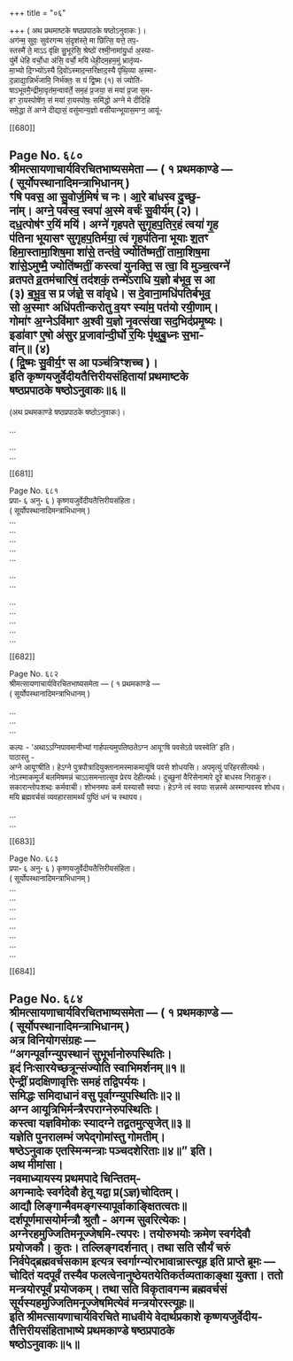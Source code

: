 +++
title = "०६"

+++
( अथ प्रथमाष्टके षष्ठप्रपाठके षष्ठोऽनुवाकः )।  
अग॑न्म॒ सुवः॒ सुव॑रगन्म सं॒दृश॑स्ते॒ मा छि॑त्सि॒ यत्ते॒ तप॒-  
स्तस्मै॑ ते॒ माऽऽ वृ॑क्षि सु॒भूर॑सि॒ श्रेष्ठो॑ रश्‍मी॒नामा॑यु॒र्धा अ॒स्या-  
यु॑र्मे धेहि वर्चो॒धा अ॑सि॒ वर्चो॒ मयि॑ धेही॒दम॒हम॒मुं भ्रातृ॑व्य-  
मा॒भ्यो दि॒ग्भ्यो॑ऽस्यै दि॒वो॑ऽस्माद॒न्तरि॑क्षाद॒स्यै पृ॑थि॒व्या अ॒स्मा-  
द॒न्नाद्या॒न्निर्भ॑जामि॒ निर्भ॑क्तः॒ स यं द्वि॒ष्मः (१) सं ज्योति॑-  
षाऽभूवमै॒न्द्रीमा॒वृत॑म॒न्वाव॑र्ते॒ सम॒हं प्र॒जया॒ सं मया॑ प्र॒जा स॒म-  
हꣳ रा॒यस्पोषे॑ण॒ सं मया॑ रा॒यस्पोषः॒ समि॑द्धो अग्ने मे दीदिहि  
समे॒द्धा ते॑ अग्ने दीद्यासं॒ वसु॑मान्य॒ज्ञो वसी॑यान्भूयास॒मग्न॒ आयू॑-

[[680]]

Page No. ६८०  
श्रीमत्सायणाचार्यविरचितभाष्यसमेता — ( १ प्रथमकाण्डे —  
( सूर्योपस्थानादिमन्त्राभिधानम् )  
ꣳषि पवस॒ आ सु॒वोर्ज॒मिषं॑ च नः। आ॒रे बा॑धस्व दु॒च्छु-  
ना॑म्। अग्ने॒ पव॑स्व॒ स्वपा॑ अ॒स्मे वर्चः॑ सु॒वीर्य॑म् (२)।  
दध॒त्पोष॑ꣳ र॒यिं मयि॑। अग्ने॑ गृहपते सुगृहप॒तिर॒हं त्वया॑ गृ॒ह  
प॑तिना भूयासꣳ सुगृहप॒तिर्मया॒ त्वं गृ॒हप॑तिना भूयाः श॒तꣳ  
हिमा॒स्तामा॒शिष॒मा शा॑से॒ तन्त॑वे॒ ज्योति॑ष्मतीं॒ तामा॒शिष॒मा  
शा॑से॒ऽमुष्मै॒ ज्योति॑ष्मतीं॒ कस्त्वा॑ युनक्ति॒ स त्वा॒ वि मुञ्च॒त्वग्ने॑  
व्रतपते व्र॒तम॑चारिषं॒ तद॑शकं॒ तन्मे॑ऽराधि य॒ज्ञो ब॑भूव॒ स आ  
(३) ब॒भू॒व॒ स प्र ज॑ज्ञे॒ स वा॑वृधे। स दे॒वाना॒मधि॑पतिर्बभूव॒  
सो अ॒स्माꣳ अधि॑पतीन्करोतु व॒यꣳ स्या॑म॒ पत॑यो रयी॒णाम्।  
गोमा॑ꣳ अ॒ग्नेऽवि॑माꣳ अ॒श्वी य॒ज्ञो नृ॒वत्स॑खा सद॒भिद॑प्रमृ॒ष्यः।  
इडा॑वाꣳ ए॒षो अ॑सुर प्र॒जावा॑न्दी॒र्घो र॒यिः पृ॑थुबु॒ध्नः स॒भा-  
वा॑न्॥ (४)  
( द्वि॒ष्मः सु॒वीर्य॒ꣳ स आ पञ्च॑त्रिꣳशच्च )।  
इति कृष्णयजुर्वेदीयतैत्तिरीयसंहितायां प्रथमाष्टके  
षष्ठप्रपाठके षष्ठोऽनुवाकः॥६॥
--------  
(अथ प्रथमकाण्डे षष्ठप्रपाठके षष्ठोऽनुवाकः)।  

...  

...  
...

[[681]]

Page No. ६८१  
प्रपा॰ ६ अनु॰ ६ ) कृष्णयजुर्वेदीयतैत्तिरीयसंहिता।  
( सूर्योपस्थानादिमन्त्राभिधानम् )  
...  
...  
...  
...   
...  

...   
...  

...  
...  
...  
...  
...  

[[682]]

Page No. ६८२  
श्रीमत्सायणाचार्यविरचितभाष्यसमेता — ( १ प्रथमकाण्डे —  
( सूर्योपस्थानादिमन्त्राभिधानम् )  

...  
...  
...  

कल्पः - ‘अथाऽऽग्निपावमानीभ्यां गार्हपत्यमुपतिष्ठतेऽग्न आयूꣳषि पवसेऽग्रे पवस्वेति’ इति।  
पाठास्तु -  
अग्ने आयूꣳषीति। हेऽग्ने पुत्रपौत्रादियुक्तानामस्माकमायूंषि पवसे शोधयसि। अपमृत्युं परिहरसीत्यर्थः। नोऽस्माकमूर्जं बलमिषमन्नं चाऽऽसमन्तात्सुव प्रेरय देहीत्यर्थः। दुच्छुनां वैरिसेनामारे दूरे बाधस्व निराकुरु। सकारान्तोपःशब्दः कर्मवाची। शोभनमपः कर्म यस्यासौ स्वपाः। हेऽग्ने त्वं स्वपाः सन्नस्मे अस्मान्पवस्व शोधय। मयि ब्रह्मवर्चसं व्यवहारसामर्थ्यं पुष्ठिं धनं च स्थापय।  


...  
...  

[[683]]

Page No. ६८३  
प्रपा॰ ६ अनु॰ ६ ) कृष्णयजुर्वेदीयतैत्तिरीयसंहिता।  
( सूर्योपस्थानादिमन्त्राभिधानम् )  
...  
...  
...  
...  
...  
...  
...  
...  

[[684]]

Page No. ६८४  
श्रीमत्सायणाचार्यविरचितभाष्यसमेता — ( १ प्रथमकाण्डे —  
( सूर्योपस्थानादिमन्त्राभिधानम् )  
अत्र विनियोगसंग्रहः —  
“अगन्पूर्वाग्न्युपस्थानं सुभूर्भानोरुपस्थितिः।  
इदं निःसारयेच्छत्रून्संज्योति स्वाभिमर्शनम्॥१॥  
ऐन्द्रीं प्रदक्षिणावृत्तिः समहं तद्विपर्ययः।  
समिद्धः समिदाधानं वसु पूर्वाग्न्युपस्थितिः॥२॥  
अग्न आयूत्रिभिर्मन्त्रैरपराग्नेरुपस्थितिः।  
कस्त्वा यज्ञविमोकः स्यादग्ने तद्व्रतमुत्सृजेत्॥३॥  
यज्ञेति पुनरालम्भं जपेद्गोमांस्तु गोमतीम्।  
षष्ठेऽनुवाक एतस्मिन्मन्त्राः पञ्चदशेरिताः॥४॥” इति।  
अथ मीमांसा।  
नवमाध्यायस्य प्रथमपादे चिन्तितम्-  
अगन्मादेः स्वर्गदेवौ हेतू यद्वा प्र(ऽज्ञ)चोदितम्।  
आद्यौ लिङ्गान्मैवमङ्गस्यापूर्वाकाङ्क्षितत्वतः॥  
दर्शपूर्णमासयोर्मन्त्रौ श्रुतौ - अगन्म सुवरित्येकः। अग्नेरहमुज्जितिमनूज्जेषमि-त्यपरः। तयोरुभयोः क्रमेण स्वर्गदेवौ प्रयोजकौ। कुतः। तल्लिङ्गदर्शनात्। तथा सति सौर्यं चरुं निर्वपेद्ब्रह्मवर्चसकाम इत्यत्र स्वर्गाग्न्योरभावान्नास्त्यूह इति प्राप्ते ब्रूमः — चोदितं यदपूर्वं तस्यैव फलत्वेनानुष्ठेयतयेतिकर्तव्यताकाङ्क्षा युक्ता। ततो मन्त्रयोरपूर्वं प्रयोजकम्। तथा सति विकृतावगन्म ब्रह्मवर्चसं सूर्यस्यहमुज्जितिमनूज्जेषमित्येवं मन्त्रयोरस्त्यूहः॥  
इति श्रीमत्सायणाचार्यविरचिते माधवीये वेदार्थप्रकाशे कृष्णयजुर्वेदीय-तैत्तिरीयसंहिताभाष्ये प्रथमकाण्डे षष्ठप्रपाठके  
षष्ठोऽनुवाकः॥५॥
-----  
